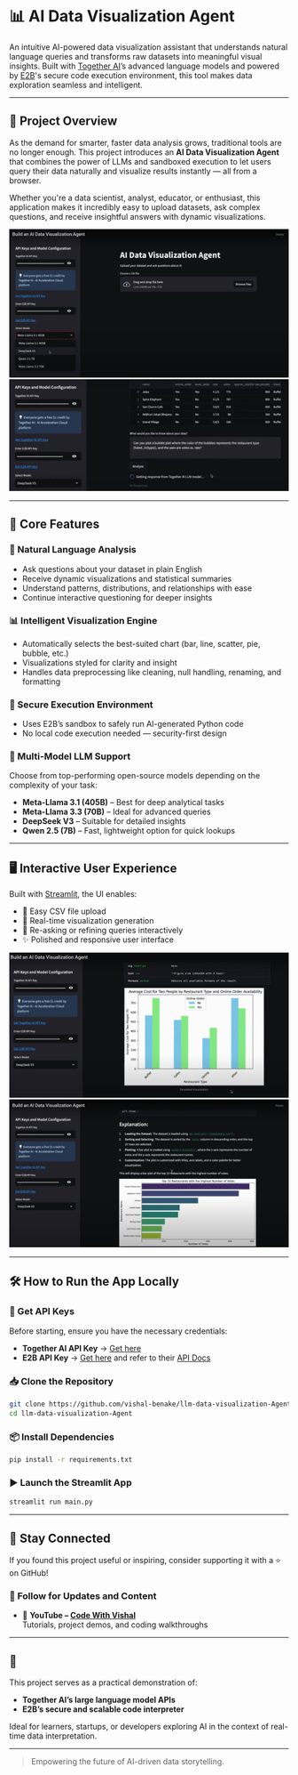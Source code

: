 # 📊 AI Data Visualization Agent

An intuitive AI-powered data visualization assistant that understands natural language queries and transforms raw datasets into meaningful visual insights. Built with [Together AI](https://www.together.ai/)’s advanced language models and powered by [E2B](https://e2b.dev/)'s secure code execution environment, this tool makes data exploration seamless and intelligent.

---

## 🚀 Project Overview

As the demand for smarter, faster data analysis grows, traditional tools are no longer enough. This project introduces an **AI Data Visualization Agent** that combines the power of LLMs and sandboxed execution to let users query their data naturally and visualize results instantly — all from a browser.

Whether you're a data scientist, analyst, educator, or enthusiast, this application makes it incredibly easy to upload datasets, ask complex questions, and receive insightful answers with dynamic visualizations.

![AI Data Visualization Agent](img/demo1.jpg)
![AI Data Visualization Agent](img/demo2.jpg)

---

## 🎯 Core Features

### 💬 Natural Language Analysis  
- Ask questions about your dataset in plain English  
- Receive dynamic visualizations and statistical summaries  
- Understand patterns, distributions, and relationships with ease  
- Continue interactive questioning for deeper insights

### 📊 Intelligent Visualization Engine  
- Automatically selects the best-suited chart (bar, line, scatter, pie, bubble, etc.)  
- Visualizations styled for clarity and insight  
- Handles data preprocessing like cleaning, null handling, renaming, and formatting

### 🔐 Secure Execution Environment  
- Uses E2B’s sandbox to safely run AI-generated Python code  
- No local code execution needed — security-first design

### 🧠 Multi-Model LLM Support  
Choose from top-performing open-source models depending on the complexity of your task:
- **Meta-Llama 3.1 (405B)** – Best for deep analytical tasks  
- **Meta-Llama 3.3 (70B)** – Ideal for advanced queries  
- **DeepSeek V3** – Suitable for detailed insights  
- **Qwen 2.5 (7B)** – Fast, lightweight option for quick lookups  

---

## 🖥 Interactive User Experience

Built with [Streamlit](https://streamlit.io), the UI enables:
- 📁 Easy CSV file upload  
- 📌 Real-time visualization generation  
- 🔄 Re-asking or refining queries interactively  
- ✨ Polished and responsive user interface

![AI Data Visualization Agent](img/demo3.jpg)
![AI Data Visualization Agent](img/demo4.jpg)

---

## 🛠️ How to Run the App Locally

### 🔑 Get API Keys
Before starting, ensure you have the necessary credentials:
- **Together AI API Key** → [Get here](https://api.together.ai/signin)  
- **E2B API Key** → [Get here](https://e2b.dev) and refer to their [API Docs](https://e2b.dev/docs/legacy/getting-started/api-key)

### 📥 Clone the Repository

```bash
git clone https://github.com/vishal-benake/llm-data-visualization-Agent.git
cd llm-data-visualization-Agent
```

### 📦 Install Dependencies

```bash
pip install -r requirements.txt
```

### ▶️ Launch the Streamlit App

```bash
streamlit run main.py
```

---

## 📣 Stay Connected

If you found this project useful or inspiring, consider supporting it with a ⭐ on GitHub!

### 🔗 Follow for Updates and Content

- 🎥 **YouTube – [Code With Vishal](https://www.youtube.com/@Code-With-Vishal)**  
  Tutorials, project demos, and coding walkthroughs

---

## 🙌 

This project serves as a practical demonstration of:
- **Together AI’s large language model APIs**
- **E2B’s secure and scalable code interpreter**

Ideal for learners, startups, or developers exploring AI in the context of real-time data interpretation.

---

> Empowering the future of AI-driven data storytelling.

